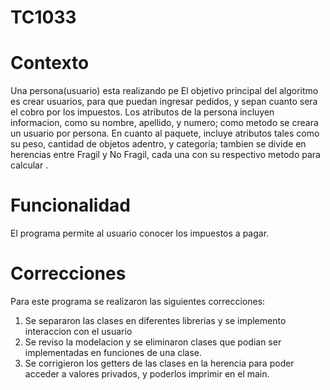 # TC1033
# Contexto
Una persona(usuario) esta realizando pe
El objetivo principal del algoritmo es crear usuarios, para que puedan ingresar pedidos, y sepan cuanto sera el cobro por los impuestos. Los atributos de la persona incluyen informacion, como su nombre, apellido, y numero; como metodo se creara un usuario por persona. En cuanto al paquete, incluye atributos tales como su peso, cantidad de objetos adentro, y categoria; tambien se divide en herencias entre Fragil y No Fragil, cada una con su respectivo metodo para calcular . 

# Funcionalidad
El programa permite al usuario conocer los impuestos a pagar.

# Correcciones 
Para este programa se realizaron las siguientes correcciones:
1. Se separaron las clases en diferentes librerias y se implemento interaccion con el usuario
2. Se reviso la modelacion y se eliminaron clases que podian ser implementadas en funciones de una clase.
3. Se corrigieron los getters de las clases en la herencia para poder acceder a valores privados, y poderlos imprimir en el main.
